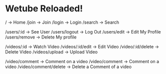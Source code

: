 # Wetube Reloaded!

/ -> Home
/join -> Join
/login -> Login
/search -> Search

/users/:id -> See User
/users/logout -> Log Out
/users/edit -> Edit My Profile
/users/remove -> Delete My profile

/videos/:id -> Watch Video
/videos/:id/edit -> Edit Video
/video/:id/delete -> Delete Video
/videos/upload -> Upload Video

/video/comment -> Comment on a video
/video/comment -> Comment on a video
/video/comment/delete -> Delete a Comment of a video
